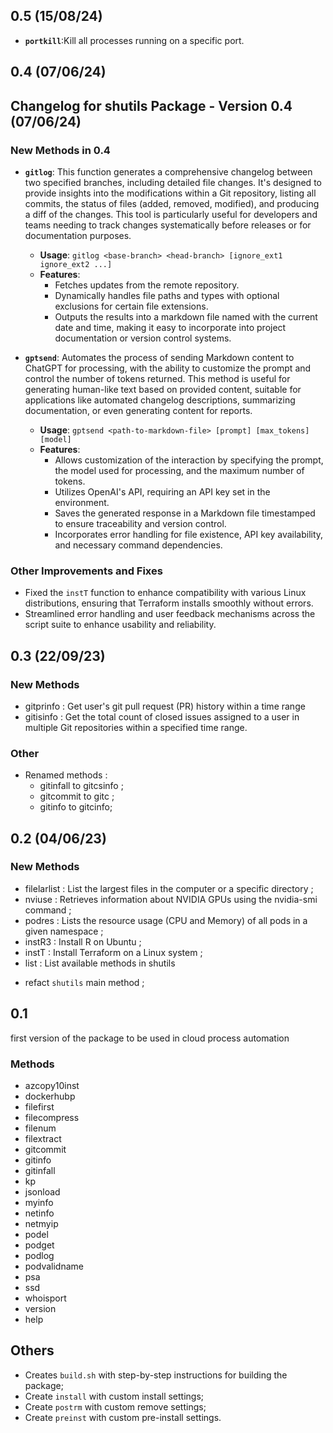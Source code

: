 ## 0.5 (15/08/24)
- **`portkill`**:Kill all processes running on a specific port.

## 0.4 (07/06/24)

## Changelog for shutils Package - Version 0.4 (07/06/24)

### New Methods in 0.4

- **`gitlog`**: This function generates a comprehensive changelog between two specified branches, including detailed file changes. It's designed to provide insights into the modifications within a Git repository, listing all commits, the status of files (added, removed, modified), and producing a diff of the changes. This tool is particularly useful for developers and teams needing to track changes systematically before releases or for documentation purposes.

  - **Usage**: `gitlog <base-branch> <head-branch> [ignore_ext1 ignore_ext2 ...]`
  - **Features**:
    - Fetches updates from the remote repository.
    - Dynamically handles file paths and types with optional exclusions for certain file extensions.
    - Outputs the results into a markdown file named with the current date and time, making it easy to incorporate into project documentation or version control systems.

- **`gptsend`**: Automates the process of sending Markdown content to ChatGPT for processing, with the ability to customize the prompt and control the number of tokens returned. This method is useful for generating human-like text based on provided content, suitable for applications like automated changelog descriptions, summarizing documentation, or even generating content for reports.

  - **Usage**: `gptsend <path-to-markdown-file> [prompt] [max_tokens] [model]`
  - **Features**:
    - Allows customization of the interaction by specifying the prompt, the model used for processing, and the maximum number of tokens.
    - Utilizes OpenAI's API, requiring an API key set in the environment.
    - Saves the generated response in a Markdown file timestamped to ensure traceability and version control.
    - Incorporates error handling for file existence, API key availability, and necessary command dependencies.

### Other Improvements and Fixes
- Fixed the `instT` function to enhance compatibility with various Linux distributions, ensuring that Terraform installs smoothly without errors.
- Streamlined error handling and user feedback mechanisms across the script suite to enhance usability and reliability.


## 0.3 (22/09/23)

### New Methods
- gitprinfo : Get user's git pull request (PR) history within a time range
- gitisinfo : Get the total count of closed issues assigned to a user in multiple Git repositories within a specified time range.

### Other
- Renamed methods :
    * gitinfall to gitcsinfo ;
    * gitcommit to gitc ;
    * gitinfo to gitcinfo;
    
## 0.2 (04/06/23)

### New Methods

* filelarlist : List the largest files in the computer or a specific directory ;
* nviuse : Retrieves information about NVIDIA GPUs using the nvidia-smi command ;
* podres : Lists the resource usage (CPU and Memory) of all pods in a given namespace ;
* instR3 : Install R on Ubuntu ;
* instT : Install Terraform on a Linux system ;
* list : List available methods in shutils

 - refact `shutils` main method ;

## 0.1

first version of the package to be used in cloud process automation

### Methods

* azcopy10inst
* dockerhubp
* filefirst
* filecompress
* filenum
* filextract
* gitcommit
* gitinfo
* gitinfall
* kp
* jsonload
* myinfo
* netinfo
* netmyip
* podel
* podget
* podlog
* podvalidname
* psa
* ssd
* whoisport
* version
* help

## Others

* Creates `build.sh` with step-by-step instructions for building the package;
* Create `install` with custom install settings;
* Create `postrm` with custom remove settings;
* Create `preinst` with custom pre-install settings.


